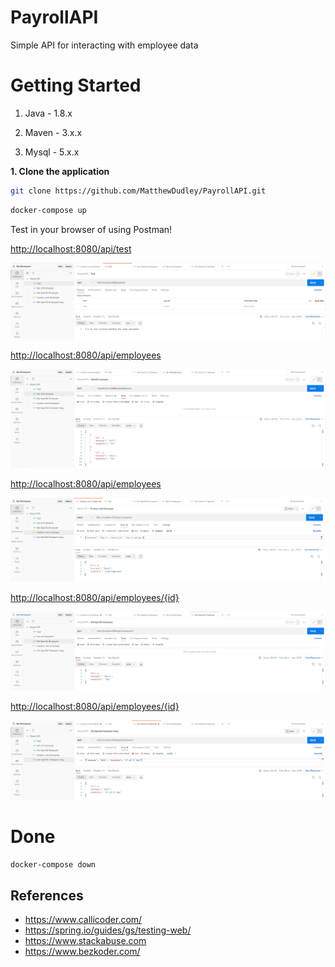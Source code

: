 # PayrollAPI
Simple API for interacting with employee data

# Getting Started

1. Java - 1.8.x

2. Maven - 3.x.x

3. Mysql - 5.x.x

**1. Clone the application**

```bash
git clone https://github.com/MatthewDudley/PayrollAPI.git
```

```bash
docker-compose up
```

Test in your browser of using Postman!

<http://localhost:8080/api/test>

![ALT TEXT](./resources/PostmanBaseTest.png)

<http://localhost:8080/api/employees>

![ALT TEXT](./resources/PostmanGETAll.png)

<http://localhost:8080/api/employees>

![ALT TEXT](./resources/PostmanPOST.png)

<http://localhost:8080/api/employees/{id}>

![ALT TEXT](./resources/PostmanGETID.png)

<http://localhost:8080/api/employees/{id}>

![ALT TEXT](./resources/PostmanPUT.png)

# Done

```bash
docker-compose down
```

## References
+ https://www.callicoder.com/
+ https://spring.io/guides/gs/testing-web/
+ https://www.stackabuse.com
+ https://www.bezkoder.com/